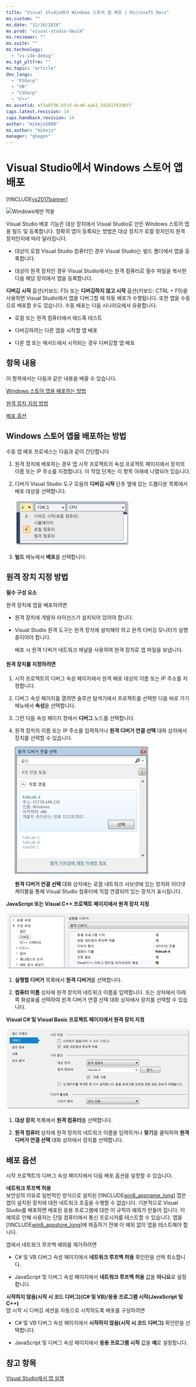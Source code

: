 ```yaml
---
title: "Visual Studio에서 Windows 스토어 앱 배포 | Microsoft Docs"
ms.custom: ""
ms.date: "12/16/2016"
ms.prod: "visual-studio-dev14"
ms.reviewer: ""
ms.suite: ""
ms.technology: 
  - "vs-ide-debug"
ms.tgt_pltfrm: ""
ms.topic: "article"
dev_langs: 
  - "FSharp"
  - "VB"
  - "CSharp"
  - "C++"
ms.assetid: ef3a0f36-bfc9-4ca0-aa61-18261f619bff
caps.latest.revision: 14
caps.handback.revision: 14
author: "mikejo5000"
ms.author: "mikejo"
manager: "ghogen"
---
```

# Visual Studio에서 Windows 스토어 앱 배포
[!INCLUDE[vs2017banner](../code-quality/includes/vs2017banner.md)]

![Windows에만 적용](../debugger/media/windows_only_content.png "windows\_only\_content")  
  
 Visual Studio 배포 기능은 대상 장치에서 Visual Studio로 만든 Windows 스토어 앱을 빌드 및 등록합니다. 정확히 앱이 등록되는 방법은 대상 장치가 로컬 장치인지 원격 장치인지에 따라 달라집니다.  
  
-   대상이 로컬 Visual Studio 컴퓨터인 경우 Visual Studio는 빌드 폴더에서 앱을 등록합니다.  
  
-   대상이 원격 장치인 경우 Visual Studio에서는 원격 컴퓨터로 필수 파일을 복사한 다음 해당 장치에서 앱을 등록합니다.  
  
 **디버깅 시작** 옵션\(키보드: F5\) 또는 **디버깅하지 않고 시작** 옵션\(키보드: CTRL \+ F5\)을 사용하면 Visual Studio에서 앱을 디버그할 때 자동 배포가 수행됩니다. 또한 앱을 수동으로 배포할 수도 있습니다. 수동 배포는 다음 시나리오에서 유용합니다.  
  
-   로컬 또는 원격 컴퓨터에서 애드혹 테스트  
  
-   디버깅하려는 다른 앱을 시작할 앱 배포  
  
-   다른 앱 또는 메서드에서 시작되는 경우 디버깅할 앱 배포  
  
##  <a name="BKMK_In_this_topic"></a> 항목 내용  
 이 항목에서는 다음과 같은 내용을 배울 수 있습니다.  
  
 [Windows 스토어 앱을 배포하는 방법](#BKMK_How_to_deploy_a_Windows_Store_app)  
  
 [원격 장치 지정 방법](#BKMK_How_to_specify_a_remote_device)  
  
 [배포 옵션](#BKMK_Deployment_options)  
  
##  <a name="BKMK_How_to_deploy_a_Windows_Store_app"></a> Windows 스토어 앱을 배포하는 방법  
 수동 앱 배포 프로세스는 다음과 같이 간단합니다.  
  
1.  원격 장치에 배포하는 경우 앱 시작 프로젝트의 속성 프로젝트 페이지에서 장치의 이름 또는 IP 주소를 지정합니다. 이 작업 단계는 이 항목 아래에 나열되어 있습니다.  
  
2.  디버거 Visual Studio 도구 모음의 **디버깅 시작** 단추 옆에 있는 드롭다운 목록에서 배포 대상을 선택합니다.  
  
     ![로컬 컴퓨터에서 실행](../debugger/media/vsrun_f5_local.png "VSRUN\_F5\_Local")  
  
3.  **빌드** 메뉴에서 **배포**를 선택합니다.  
  
##  <a name="BKMK_How_to_specify_a_remote_device"></a> 원격 장치 지정 방법  
 **필수 구성 요소**  
  
 원격 장치에 앱을 배포하려면  
  
-   원격 장치에 개발자 라이선스가 설치되어 있어야 합니다.  
  
-   Visual Studio 원격 도구는 원격 장치에 설치해야 하고 원격 디버깅 모니터가 실행 중이어야 합니다.  
  
     배포 시 원격 디버거 네트워크 채널을 사용하여 원격 장치로 앱 파일을 보냅니다.  
  
#### 원격 장치를 지정하려면  
  
1.  시작 프로젝트의 디버그 속성 페이지에서 원격 배포 대상의 이름 또는 IP 주소를 지정합니다.  
  
2.  디버그 속성 페이지를 열려면 솔루션 탐색기에서 프로젝트를 선택한 다음 바로 가기 메뉴에서 **속성**을 선택합니다.  
  
3.  그런 다음 속성 페이지 창에서 **디버그** 노드를 선택합니다.  
  
4.  원격 장치의 이름 또는 IP 주소를 입력하거나 **원격 디버거 연결 선택** 대화 상자에서 장치를 선택할 수 있습니다.  
  
     ![원격 디버거 연결 선택 대화 상자](../debugger/media/vsrun_selectremotedebuggerdlg.png "VSRUN\_SelectRemoteDebuggerDlg")  
  
     **원격 디버거 연결 선택** 대화 상자에는 로컬 네트워크 서브넷에 있는 장치와 이더넷 케이블을 통해 Visual Studio 컴퓨터에 직접 연결되어 있는 장치가 표시됩니다.  
  
 **JavaScript 또는 Visual C\+\+ 프로젝트 페이지에서 원격 장치 지정**  
  
 ![원격 디버깅에 대한 C&#43;&#43; 프로젝트 속성](../debugger/media/vsrun_cpp_projprop_remote.png "VSRUN\_CPP\_ProjProp\_Remote")  
  
1.  **실행할 디버거** 목록에서 **원격 디버거**를 선택합니다.  
  
2.  **컴퓨터 이름** 상자에 원격 장치의 네트워크 이름을 입력합니다. 또는 상자에서 아래쪽 화살표를 선택하여 원격 디버거 연결 선택 대화 상자에서 장치를 선택할 수 있습니다.  
  
 **Visual C\# 및 Visual Basic 프로젝트 페이지에서 원격 장치 지정**  
  
 ![원격 디버깅의 관리되는 프로젝트 속성](../debugger/media/vsrun_managed_projprop_remote.png "VSRUN\_Managed\_ProjProp\_Remote")  
  
1.  **대상 장치** 목록에서 **원격 컴퓨터**를 선택합니다.  
  
2.  **원격 컴퓨터** 상자에 원격 장치의 네트워크 이름을 입력하거나 **찾기**를 클릭하여 **원격 디버거 연결 선택** 대화 상자에서 장치를 선택합니다.  
  
##  <a name="BKMK_Deployment_options"></a> 배포 옵션  
 시작 프로젝트의 디버그 속성 페이지에서 다음 배포 옵션을 설정할 수 있습니다.  
  
 **네트워크 루프백 허용**  
 보안상의 이유로 일반적인 방식으로 설치된 [!INCLUDE[win8_appname_long](../debugger/includes/win8_appname_long_md.md)] 앱은 앱이 설치된 장치에 대한 네트워크 호출을 수행할 수 없습니다. 기본적으로 Visual Studio를 배포하면 배포된 응용 프로그램에 대한 이 규칙의 예외가 만들어 집니다. 이 예외로 인해 사용자는 단일 컴퓨터에서 통신 프로시저를 테스트할 수 있습니다. 앱을 [!INCLUDE[win8_appstore_long](../debugger/includes/win8_appstore_long_md.md)]에 제출하기 전에 이 예외 없이 앱을 테스트해야 합니다.  
  
 앱에서 네트워크 루프백 예외를 제거하려면  
  
-   C\# 및 VB 디버그 속성 페이지에서 **네트워크 루프백 허용** 확인란을 선택 취소합니다.  
  
-   JavaScript 및 디버그 속성 페이지에서 **네트워크 루프백 허용** 값을 **아니요**로 설정합니다.  
  
 **시작하지 않음\(시작 시 코드 디버그\)\(C\# 및 VB\)\/응용 프로그램 시작\(JavaScript 및 C\+\+\)**  
 앱 시작 시 디버깅 세션을 자동으로 시작하도록 배포를 구성하려면  
  
-   C\# 및 VB 디버그 속성 페이지에서 **시작하지 않음\(시작 시 코드 디버그\)** 확인란을 선택합니다.  
  
-   JavaScript 및 디버그 속성 페이지에서 **응용 프로그램 시작** 값을 **예**로 설정합니다.  
  
## 참고 항목  
 [Visual Studio에서 앱 실행](../debugger/run-store-apps-from-visual-studio.md)